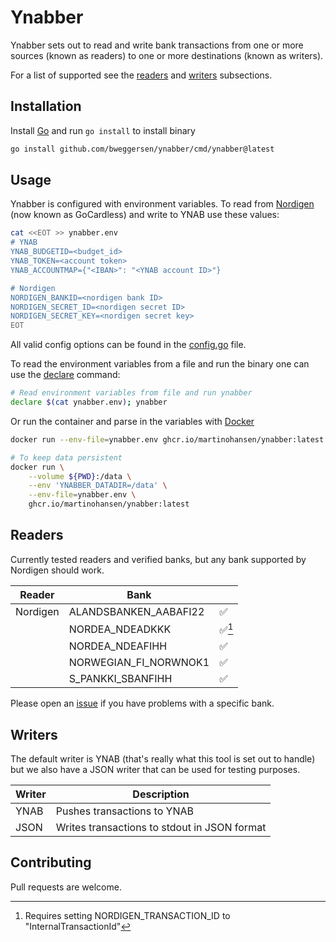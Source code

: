 # Ynabber

Ynabber sets out to read and write bank transactions from one or more sources
(known as readers) to one or more destinations (known as writers).

For a list of supported see the [readers](#readers) and [writers](#writers)
subsections.

## Installation

Install [Go](https://go.dev/) and run `go install` to install binary

```bash
go install github.com/bweggersen/ynabber/cmd/ynabber@latest
```

## Usage

Ynabber is configured with environment variables. To read from
[Nordigen](https://nordigen.com/en/) (now known as GoCardless) and write to YNAB
use these values:

```bash
cat <<EOT >> ynabber.env
# YNAB
YNAB_BUDGETID=<budget_id>
YNAB_TOKEN=<account token>
YNAB_ACCOUNTMAP={"<IBAN>": "<YNAB account ID>"}

# Nordigen
NORDIGEN_BANKID=<nordigen bank ID>
NORDIGEN_SECRET_ID=<nordigen secret ID>
NORDIGEN_SECRET_KEY=<nordigen secret key>
EOT
```

All valid config options can be found in the [config.go](config.go) file.

To read the environment variables from a file and run the binary one can use the
[declare](https://www.gnu.org/software/bash/manual/bash.html#index-declare)
command:

```bash
# Read environment variables from file and run ynabber
declare $(cat ynabber.env); ynabber
```

Or run the container and parse in the variables with
[Docker](https://docs.docker.com/engine/reference/run/)

```bash
docker run --env-file=ynabber.env ghcr.io/martinohansen/ynabber:latest

# To keep data persistent
docker run \
    --volume ${PWD}:/data \
    --env 'YNABBER_DATADIR=/data' \
    --env-file=ynabber.env \
    ghcr.io/martinohansen/ynabber:latest
```

## Readers

Currently tested readers and verified banks, but any bank supported by Nordigen
should work.

| Reader   | Bank            |   |
|----------|-----------------|---|
| Nordigen | ALANDSBANKEN_AABAFI22 | ✅
| | NORDEA_NDEADKKK | ✅[^1]
| | NORDEA_NDEAFIHH | ✅
| | NORWEGIAN_FI_NORWNOK1 | ✅
| | S_PANKKI_SBANFIHH | ✅

Please open an [issue](https://github.com/martinohansen/ynabber/issues/new) if
you have problems with a specific bank.

[^1]: Requires setting NORDIGEN_TRANSACTION_ID to "InternalTransactionId"

## Writers

The default writer is YNAB (that's really what this tool is set out to handle)
but we also have a JSON writer that can be used for testing purposes.

| Writer  | Description   |
|---------|---------------|
| YNAB    | Pushes transactions to YNAB |
| JSON    | Writes transactions to stdout in JSON format |

## Contributing

Pull requests are welcome.
